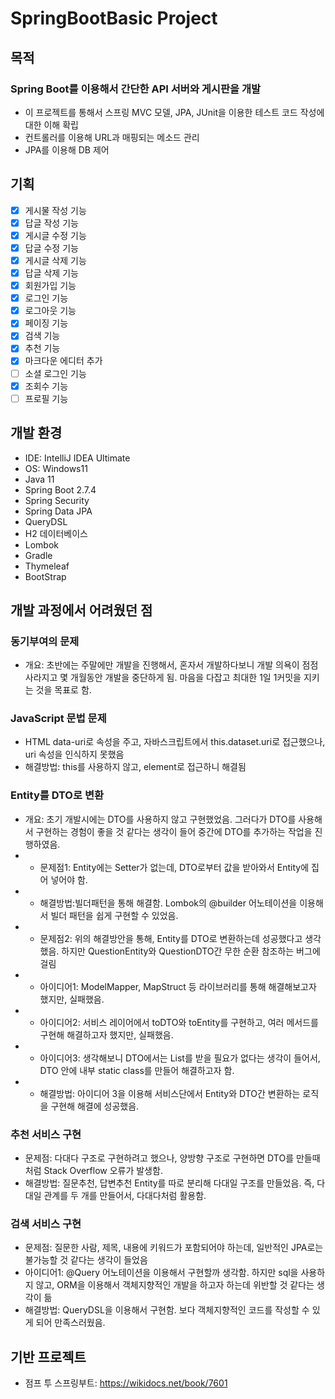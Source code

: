 # SpringBootBasic Project
## 목적
###  Spring Boot를 이용해서 간단한 API 서버와 게시판을 개발 
* 이 프로젝트를 통해서 스프링 MVC 모델, JPA, JUnit을 이용한 테스트 코드 작성에 대한 이해 확립
* 컨트롤러를 이용해 URL과 매핑되는 메소드 관리
* JPA를 이용해 DB 제어

## 기획
* [x] 게시물 작성 기능
* [x] 답글 작성 기능
* [x] 게시글 수정 기능
* [x] 답글 수정 기능
* [x] 게시글 삭제 기능
* [x] 답글 삭제 기능
* [x] 회원가입 기능
* [x] 로그인 기능
* [x] 로그아웃 기능
* [x] 페이징 기능
* [x] 검색 기능
* [x] 추천 기능
* [x] 마크다운 에디터 추가
* [ ] 소셜 로그인 기능
* [x] 조회수 기능
* [ ] 프로필 기능

## 개발 환경
- IDE: IntelliJ IDEA Ultimate
- OS: Windows11
- Java 11
- Spring Boot 2.7.4
- Spring Security
- Spring Data JPA
- QueryDSL
- H2 데이터베이스
- Lombok
- Gradle
- Thymeleaf
- BootStrap


## 개발 과정에서 어려웠던 점
### 동기부여의 문제
* 개요: 초반에는 주말에만 개발을 진행해서, 혼자서 개발하다보니 개발 의욕이 점점 사라지고 몇 개월동안 개발을 중단하게 됨. 마음을 다잡고 최대한 1일 1커밋을 지키는 것을 목표로 함.
### JavaScript 문법 문제
* HTML data-uri로 속성을 주고, 자바스크립트에서 this.dataset.uri로 접근했으나, uri 속성을 인식하지 못했음
*  해결방법: this를 사용하지 않고, element로 접근하니 해결됨
### Entity를 DTO로 변환
* 개요: 초기 개발시에는 DTO를 사용하지 않고 구현했었음. 그러다가 DTO를 사용해서 구현하는 경험이 좋을 것 같다는 생각이 들어 중간에 DTO를 추가하는 작업을 진행하였음.
* * 문제점1: Entity에는 Setter가 없는데, DTO로부터 값을 받아와서 Entity에 집어 넣어야 함.
* * 해결방법:빌더패턴을 통해 해결함. Lombok의 @builder 어노테이션을 이용해서 빌더 패턴을 쉽게 구현할 수 있었음.
* * 문제점2: 위의 해결방안을 통해, Entity를 DTO로 변환하는데 성공했다고 생각했음. 하지만 QuestionEntity와 QuestionDTO간 무한 순환 참조하는 버그에 걸림
* * 아이디어1: ModelMapper, MapStruct 등 라이브러리를 통해 해결해보고자 했지만, 실패했음.
* * 아이디어2: 서비스 레이어에서 toDTO와 toEntity를 구현하고, 여러 메서드를 구현해 해결하고자 했지만, 실패했음.
* * 아이디어3: 생각해보니 DTO에서는 List<AnswerDTO>를 받을 필요가 없다는 생각이 들어서, DTO 안에 내부 static class를 만들어 해결하고자 함.  
* * 해결방법: 아이디어 3을 이용해 서비스단에서 Entity와 DTO간 변환하는 로직을 구현해 해결에 성공했음.
### 추천 서비스 구현
* 문제점: 다대다 구조로 구현하려고 했으나, 양방향 구조로 구현하면 DTO를 만들때처럼 Stack Overflow 오류가 발생함.
* 해결방법: 질문추천, 답변추천 Entity를 따로 분리해 다대일 구조를 만들었음. 즉, 다대일 관계를 두 개를 만들어서, 다대다처럼 활용함. 
### 검색 서비스 구현
* 문제점: 질문한 사람, 제목, 내용에 키워드가 포함되어야 하는데, 일반적인 JPA로는 불가능할 것 같다는 생각이 들었음
* 아이디어1: @Query 어노테이션을 이용해서 구현할까 생각함. 하지만 sql을 사용하지 않고, ORM을 이용해서 객체지향적인 개발을 하고자 하는데 위반할 것 같다는 생각이 듦
* 해결방법: QueryDSL을 이용해서 구현함. 보다 객체지향적인 코드를 작성할 수 있게 되어 만족스러웠음.

## 기반 프로젝트
* 점프 투 스프링부트: https://wikidocs.net/book/7601